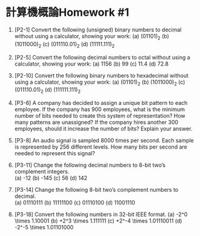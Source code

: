 # 計算機概論Homework #1

1.	[P2-1] Convert the following (unsigned) binary numbers to decimal without using a calculator, showing your work: 
(a)	(01101)<sub>2</sub>
(b)	(1011000)<sub>2</sub>
(c)	(011110.01)<sub>2</sub>
(d)	(11111.111)<sub>2</sub>

2.	[P2-5] Convert the following decimal numbers to octal without using a calculator, showing your work: 
(a)	1156
(b)	99
(c)	11.4
(d)	72.8

3. [P2-10] Convert the following binary numbers to hexadecimal without using a calculator, showing your work: 
(a)	(01101)<sub>2</sub>
(b)	(1011000)<sub>2</sub>
(c)	(011110.01)<sub>2</sub>
(d)	(111111.111)<sub>2</sub>

4.	[P3-6] A company has decided to assign a unique bit pattern to each employee.  If the company has 900 employees, what is the minimum number of bits needed to create this system of representation?  How many patterns are unassigned?  If the company hires another 300 employees, should it increase the number of bits?  Explain your answer.

5.	[P3-8] An audio signal is sampled 8000 times per second.  Each sample is represented by 256 different levels.  How many bits per second are needed to represent this signal?  

6.	[P3-11] Change the following decimal numbers to 8-bit two’s complement integers.  
(a)	-12
(b)	-145
(c)	56
(d)	142

7.	[P3-14] Change the following 8-bit two’s complement numbers to decimal.  
(a)	01110111
(b)	11111100
(c)	01110100
(d)	11001110

8.	[P3-18] Convert the following numbers in 32-bit IEEE format. 
(a)	-2^0 \times 1.10001
(b)	+2^3 \times 1.111111
(c)	+2^-4 \times 1.01110011
(d)	-2^-5 \times 1.01101000
